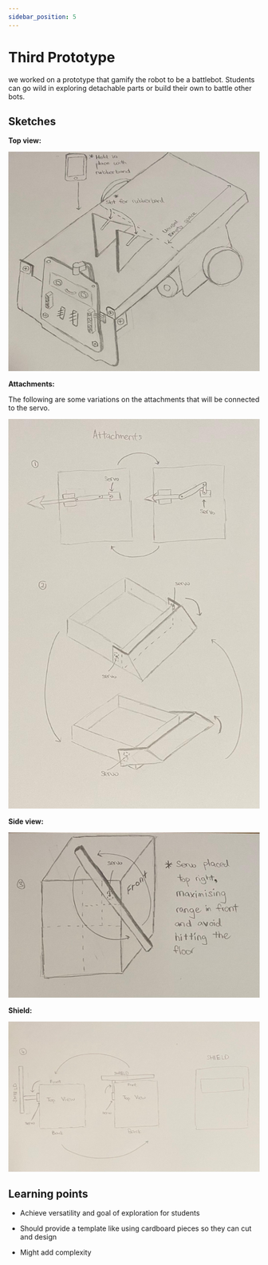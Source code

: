 ```yaml
---
sidebar_position: 5
---
```



# Third Prototype

we worked on a prototype that gamify the robot to be a battlebot. Students can go wild in exploring detachable parts or build their own to battle other bots.


## Sketches

**Top view:**

![Top view](/img/third-prototype/top.jpeg)

**Attachments:**

The following are some variations on the attachments that will be connected to the servo.

![Attachment](/img/third-prototype/attachments.jpeg)

**Side view:**

![Side](/img/third-prototype/side.jpeg)

**Shield:**

![Shield](/img/third-prototype/shield.jpeg)

## Learning points

- Achieve versatility and goal of exploration for students 

- Should provide a template like using cardboard pieces so they can cut and design 

- Might add complexity 
